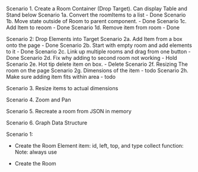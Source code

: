 Scenario 1. Create a Room Container (Drop Target).  Can display Table and Stand below
Scenario 1a.  Convert the roomItems to a list - Done
Scenario 1b.  Move state outside of Room to parent component. - Done
Scenario 1c. Add Item to reoom - Done
Scenario 1d. Remove item from room - Done

Scenario 2: Drop Elements into Target
Scenario 2a. Add Item from a box onto the page - Done
Scenario 2b. Start with empty room and add elements to it - Done
Scenario 2c. Link up multiple rooms and drag from one button - Done
Scenario 2d. Fix why adding to second room not working - Hold
Scenario 2e. Hot tip delete item on box. - Delete
Scenario 2f. Resizing The room on the page
Scenario 2g. Dimensions of the item - todo
Scenario 2h. Make sure adding item fits within area - todo

Scenario 3. Resize items to actual dimensions

Scenario 4. Zoom and Pan

Scenario 5. Recreate a room from JSON in memory

Scenario 6. Graph Data Structure




Scenario 1:
- Create the Room Element
item: id, left, top, and type
collect function: 
Note: always use 


- Create the Room
